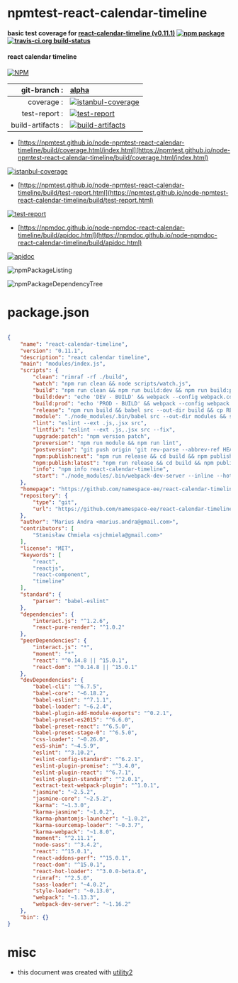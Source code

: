 # npmtest-react-calendar-timeline

#### basic test coverage for  [react-calendar-timeline (v0.11.1)](https://github.com/namespace-ee/react-calendar-timeline)  [![npm package](https://img.shields.io/npm/v/npmtest-react-calendar-timeline.svg?style=flat-square)](https://www.npmjs.org/package/npmtest-react-calendar-timeline) [![travis-ci.org build-status](https://api.travis-ci.org/npmtest/node-npmtest-react-calendar-timeline.svg)](https://travis-ci.org/npmtest/node-npmtest-react-calendar-timeline)

#### react calendar timeline

[![NPM](https://nodei.co/npm/react-calendar-timeline.png?downloads=true&downloadRank=true&stars=true)](https://www.npmjs.com/package/react-calendar-timeline)

| git-branch : | [alpha](https://github.com/npmtest/node-npmtest-react-calendar-timeline/tree/alpha)|
|--:|:--|
| coverage : | [![istanbul-coverage](https://npmtest.github.io/node-npmtest-react-calendar-timeline/build/coverage.badge.svg)](https://npmtest.github.io/node-npmtest-react-calendar-timeline/build/coverage.html/index.html)|
| test-report : | [![test-report](https://npmtest.github.io/node-npmtest-react-calendar-timeline/build/test-report.badge.svg)](https://npmtest.github.io/node-npmtest-react-calendar-timeline/build/test-report.html)|
| build-artifacts : | [![build-artifacts](https://npmtest.github.io/node-npmtest-react-calendar-timeline/glyphicons_144_folder_open.png)](https://github.com/npmtest/node-npmtest-react-calendar-timeline/tree/gh-pages/build)|

- [https://npmtest.github.io/node-npmtest-react-calendar-timeline/build/coverage.html/index.html](https://npmtest.github.io/node-npmtest-react-calendar-timeline/build/coverage.html/index.html)

[![istanbul-coverage](https://npmtest.github.io/node-npmtest-react-calendar-timeline/build/screenCapture.buildCi.browser.%252Ftmp%252Fbuild%252Fcoverage.lib.html.png)](https://npmtest.github.io/node-npmtest-react-calendar-timeline/build/coverage.html/index.html)

- [https://npmtest.github.io/node-npmtest-react-calendar-timeline/build/test-report.html](https://npmtest.github.io/node-npmtest-react-calendar-timeline/build/test-report.html)

[![test-report](https://npmtest.github.io/node-npmtest-react-calendar-timeline/build/screenCapture.buildCi.browser.%252Ftmp%252Fbuild%252Ftest-report.html.png)](https://npmtest.github.io/node-npmtest-react-calendar-timeline/build/test-report.html)

- [https://npmdoc.github.io/node-npmdoc-react-calendar-timeline/build/apidoc.html](https://npmdoc.github.io/node-npmdoc-react-calendar-timeline/build/apidoc.html)

[![apidoc](https://npmdoc.github.io/node-npmdoc-react-calendar-timeline/build/screenCapture.buildCi.browser.%252Ftmp%252Fbuild%252Fapidoc.html.png)](https://npmdoc.github.io/node-npmdoc-react-calendar-timeline/build/apidoc.html)

![npmPackageListing](https://npmtest.github.io/node-npmtest-react-calendar-timeline/build/screenCapture.npmPackageListing.svg)

![npmPackageDependencyTree](https://npmtest.github.io/node-npmtest-react-calendar-timeline/build/screenCapture.npmPackageDependencyTree.svg)



# package.json

```json

{
    "name": "react-calendar-timeline",
    "version": "0.11.1",
    "description": "react calendar timeline",
    "main": "modules/index.js",
    "scripts": {
        "clean": "rimraf -rf ./build",
        "watch": "npm run clean && node scripts/watch.js",
        "build": "npm run clean && npm run build:dev && npm run build:prod",
        "build:dev": "echo 'DEV - BUILD' && webpack --config webpack.config.js",
        "build:prod": "echo 'PROD - BUILD' && webpack --config webpack.config.prod.js",
        "release": "npm run build && babel src --out-dir build && cp README.md build/ && node scripts/release.js",
        "module": "./node_modules/.bin/babel src --out-dir modules && sass src/lib/Timeline.scss:modules/lib/Timeline.css && sed -i '.bak' 's/Timeline\\.scss/Timeline\\.css/g' modules/lib/Timeline.js && rm modules/lib/Timeline.js.bak",
        "lint": "eslint --ext .js,.jsx src",
        "lintfix": "eslint --ext .js,.jsx src --fix",
        "upgrade:patch": "npm version patch",
        "preversion": "npm run module && npm run lint",
        "postversion": "git push origin 'git rev-parse --abbrev-ref HEAD' && git push origin 'git describe'",
        "npm:publish:next": "npm run release && cd build && npm publish --tag next",
        "npm:publish:latest": "npm run release && cd build && npm publish",
        "info": "npm info react-calendar-timeline",
        "start": "./node_modules/.bin/webpack-dev-server --inline --hot --host 0.0.0.0"
    },
    "homepage": "https://github.com/namespace-ee/react-calendar-timeline",
    "repository": {
        "type": "git",
        "url": "https://github.com/namespace-ee/react-calendar-timeline.git"
    },
    "author": "Marius Andra <marius.andra@gmail.com>",
    "contributors": [
        "Stanisław Chmiela <sjchmiela@gmail.com>"
    ],
    "license": "MIT",
    "keywords": [
        "react",
        "reactjs",
        "react-component",
        "timeline"
    ],
    "standard": {
        "parser": "babel-eslint"
    },
    "dependencies": {
        "interact.js": "^1.2.6",
        "react-pure-render": "^1.0.2"
    },
    "peerDependencies": {
        "interact.js": "*",
        "moment": "*",
        "react": "^0.14.8 || ^15.0.1",
        "react-dom": "^0.14.8 || ^15.0.1"
    },
    "devDependencies": {
        "babel-cli": "^6.7.5",
        "babel-core": "~6.18.2",
        "babel-eslint": "^7.1.1",
        "babel-loader": "~6.2.4",
        "babel-plugin-add-module-exports": "^0.2.1",
        "babel-preset-es2015": "^6.6.0",
        "babel-preset-react": "^6.5.0",
        "babel-preset-stage-0": "^6.5.0",
        "css-loader": "~0.26.0",
        "es5-shim": "~4.5.9",
        "eslint": "^3.10.2",
        "eslint-config-standard": "^6.2.1",
        "eslint-plugin-promise": "^3.4.0",
        "eslint-plugin-react": "^6.7.1",
        "eslint-plugin-standard": "^2.0.1",
        "extract-text-webpack-plugin": "^1.0.1",
        "jasmine": "~2.5.2",
        "jasmine-core": "~2.5.2",
        "karma": "~1.3.0",
        "karma-jasmine": "~1.0.2",
        "karma-phantomjs-launcher": "~1.0.2",
        "karma-sourcemap-loader": "~0.3.7",
        "karma-webpack": "~1.8.0",
        "moment": "^2.11.1",
        "node-sass": "^3.4.2",
        "react": "^15.0.1",
        "react-addons-perf": "^15.0.1",
        "react-dom": "^15.0.1",
        "react-hot-loader": "^3.0.0-beta.6",
        "rimraf": "^2.5.0",
        "sass-loader": "~4.0.2",
        "style-loader": "~0.13.0",
        "webpack": "~1.13.3",
        "webpack-dev-server": "~1.16.2"
    },
    "bin": {}
}
```



# misc
- this document was created with [utility2](https://github.com/kaizhu256/node-utility2)
